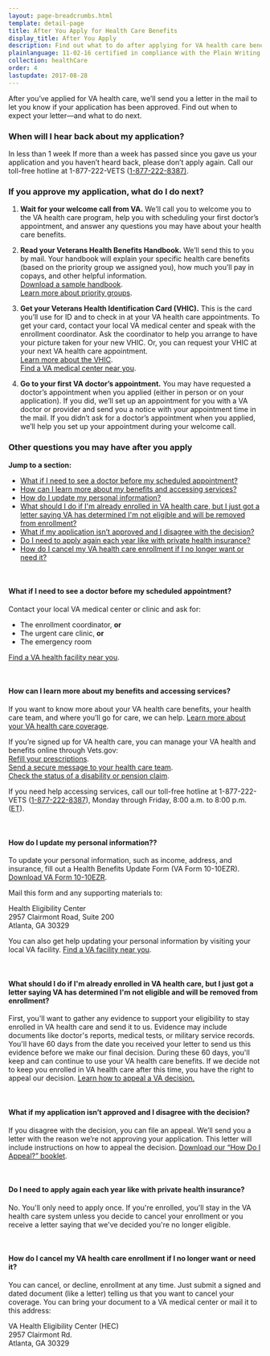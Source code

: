 ```yaml
---
layout: page-breadcrumbs.html
template: detail-page
title: After You Apply for Health Care Benefits
display_title: After You Apply
description: Find out what to do after applying for VA health care benefits, including when to schedule your first VA medical appointment.
plainlanguage: 11-02-16 certified in compliance with the Plain Writing Act
collection: healthCare
order: 4
lastupdate: 2017-08-28
---
```


<div class="va-introtext">

After you’ve applied for VA health care, we’ll send you a letter in the mail to let you know if your application has been approved. Find out when to expect your letter—and what to do next.

</div>

### When will I hear back about my application?

<div class="card information" markdown="0">
<span class="number">In less than 1 week</span>
<span class="description">If more than a week has passed since you gave us your application and you haven’t heard back, please don’t apply again. Call our toll-free hotline at 1-877-222-VETS (<a href="tel:+18772228387">1-877-222-8387)</a>.</span>

</div>

### If you approve my application, what do I do next?

<ol class="process">
<li class="process-step list-one">

**Wait for your welcome call from VA.** We’ll call you to welcome you to the VA health care program, help you with scheduling your first doctor’s appointment, and answer any questions you may have about your health care benefits.

</li>

<li class="process-step list-two">

**Read your Veterans Health Benefits Handbook.** We’ll send this to you by mail. Your handbook will explain your specific health care benefits (based on the priority group we assigned you), how much you’ll pay in copays, and other helpful information. <br />
[Download a sample handbook](https://www.va.gov/healthbenefits/vhbh/publications/vhbh_sample_handbook_2014.pdf). <br />
[Learn more about priority groups](https://www.va.gov/healthbenefits/resources/priority_groups.asp).

</li>

<li class="process-step list-three">

**Get your Veterans Health Identification Card (VHIC).** This is the card you’ll use for ID and to check in at your VA health care appointments. To get your card, contact your local VA medical center and speak with the enrollment coordinator. Ask the coordinator to help you arrange to have your picture taken for your new VHIC. Or, you can request your VHIC at your next VA health care appointment. <br /> [Learn more about the VHIC](https://www.va.gov/HEALTHBENEFITS/vhic/index.asp). <br />
[Find a VA medical center near you](/facilities/).

</li>

<li class="process-step list-four">

**Go to your first VA doctor’s appointment.** You may have requested a doctor’s appointment when you applied (either in person or on your application). If you did, we’ll set up an appointment for you with a VA doctor or provider and send you a notice with your appointment time in the mail. If you didn’t ask for a doctor’s appointment when you applied, we’ll help you set up your appointment during your welcome call.

</li>
</ol>

### Other questions you may have after you apply

**Jump to a section:**

- [What if I need to see a doctor before my scheduled appointment?](#after-see-doctor)
- [How can I learn more about my benefits and accessing services?](#after-need-help)
- [How do I update my personal information?](#after-update-information)
- [What should I do if I'm already enrolled in VA health care, but I just got a letter saying VA has determined I'm not eligible and will be removed from enrollment?](#after-removed-enrollment)
- [What if my application isn’t approved and I disagree with the decision?](#after-not-approved)
- [Do I need to apply again each year like with private health insurance?](#after-again-eachyear)
- [How do I cancel my VA health care enrollment if I no longer want or need it?](#after-cancel)

<br>

<span id="after-see-doctor">

#### What if I need to see a doctor before my scheduled appointment?

Contact your local VA medical center or clinic and ask for:
- The enrollment coordinator, **or**
- The urgent care clinic, **or**
- The emergency room

[Find a VA health facility near you](/facilities/).

<br>

<span id="after-need-help">

#### How can I learn more about my benefits and accessing services?

If you want to know more about your VA health care benefits, your health care team, and where you’ll go for care, we can help. [Learn more about your VA health care coverage](/health-care/about-va-health-care/).

If you’re signed up for VA health care, you can manage your VA health and benefits online through Vets.gov: <br />
[Refill your prescriptions](/health-care/prescriptions/). <br />
[Send a secure message to your health care team](/health-care/messaging/). <br />
[Check the status of a disability or pension claim](/track-claims/).

If you need help accessing services, call our toll-free hotline at 1-877-222-VETS (<a href="tel:+18772228387">1-877-222-8387</a>), Monday through Friday, 8:00 a.m. to 8:00 p.m. (<abbr title="eastern time">ET</abbr>).

<br>

<span id="after-update-information">

#### How do I update my personal information??

To update your personal information, such as income, address, and insurance, fill out a Health Benefits Update Form (VA Form 10-10EZR). [Download VA Form 10-10EZR](https://www.va.gov/vaforms/medical/pdf/vha-10-10ezr-fill.pdf).

Mail this form and any supporting materials to:

<p class="va-address-block">
Health Eligibility Center<br>
2957 Clairmont Road, Suite 200<br>
Atlanta, GA 30329<br>
</p>

You can also get help updating your personal information by visiting your local VA facility. [Find a VA facility near you](/facilities/).

<br>

<span id="after-removed-enrollment">

#### What should I do if I'm already enrolled in VA health care, but I just got a letter saying VA has determined I'm not eligible and will be removed from enrollment?

First, you'll want to gather any evidence to support your eligibility to stay enrolled in VA health care and send it to us. Evidence may include documents like doctor's reports, medical tests, or military service records. You'll have 60 days from the date you received your letter to send us this evidence before we make our final decision.
During these 60 days, you'll keep and can continue to use your VA health care benefits.
If we decide not to keep you enrolled in VA health care after this time, you have the right to appeal our decision.
[Learn how to appeal a VA decision.](https://www.va.gov/vaforms/va/pdf/VA4107VHA.pdf)

<br>

<span id="after-not-approved">

#### What if my application isn’t approved and I disagree with the decision?

If you disagree with the decision, you can file an appeal. We’ll send you a letter with the reason we’re not approving your application. This letter will include instructions on how to appeal the decision. [Download our “How Do I Appeal?” booklet](https://www.bva.va.gov/docs/Pamphlets/How-Do-I-Appeal-Booklet--508Compliance.pdf).

<br>

<span id="after-again-eachyear">
  
#### Do I need to apply again each year like with private health insurance?

No. You'll only need to apply once. If you're enrolled, you'll stay in the VA health care system unless you decide to cancel your enrollment or you receive a letter saying that we've decided you're no longer eligible.


<br>

<span id="after-cancel">
  
#### How do I cancel my VA health care enrollment if I no longer want or need it?

You can cancel, or decline, enrollment at any time. Just submit a signed and dated document (like a letter) telling us that you want to cancel your coverage. You can bring your document to a VA medical center or mail it to this address: 
<p class='va-address-block'>
VA Health Eligibility Center (HEC) <br>
2957 Clairmont Rd. <br>
Atlanta, GA 30329<br>
</p>

<BR>

